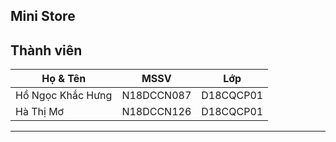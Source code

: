 ## Mini Store
## Thành viên
| Họ & Tên                 | MSSV       | Lớp       |
|--------------------------|------------|-----------|
| Hồ Ngọc Khắc Hưng        | N18DCCN087 | D18CQCP01 |
| Hà Thị Mơ                | N18DCCN126 | D18CQCP01 |
-----------------------------------------------